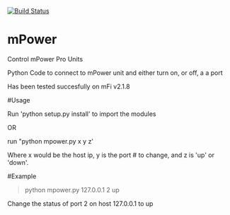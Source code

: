 [![Build Status](https://travis-ci.org/WilliamMarti/infoblox.svg?branch=master)](https://travis-ci.org/WilliamMarti/infoblox)

# mPower
Control mPower Pro Units

Python Code to connect to mPower unit and either turn on, or off, a a port

Has been tested succesfully on mFi v2.1.8

#Usage

Run 'python setup.py install' to import the modules

OR

run "python mpower.py x y z'

Where x would be the host ip, y is the port # to change, and z is 'up' or 'down'.  

#Example

>python mpower.py 127.0.0.1 2 up

Change the status of port 2 on host 127.0.0.1 to up



